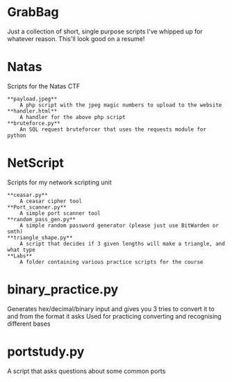 # GrabBag
Just a collection of short, single purpose scripts I've whipped up for whatever reason. This'll look good on a resume!

# Natas
Scripts for the Natas CTF

	**payload.jpeg**
		A php script with the jpeg magic numbers to upload to the website
	**handler.html**
		A handler for the above php script
	**bruteforce.py**
		An SQL request bruteforcer that uses the requests module for python
		
# NetScript
Scripts for my network scripting unit

	**ceasar.py**
		A ceasar cipher tool
	**Port_scanner.py**
		A simple port scanner tool
	**random_pass_gen.py**
		A simple random password generator (please just use BitWarden or smth)
	**triangle_shape.py**
		A script that decides if 3 given lengths will make a triangle, and what type
	**Labs**
		A folder containing various practice scripts for the course

# binary_practice.py
Generates hex/decimal/binary input and gives you 3 tries to convert it to and from the format it asks
Used for practicing converting and recognising different bases

# portstudy.py
A script that asks questions about some common ports
